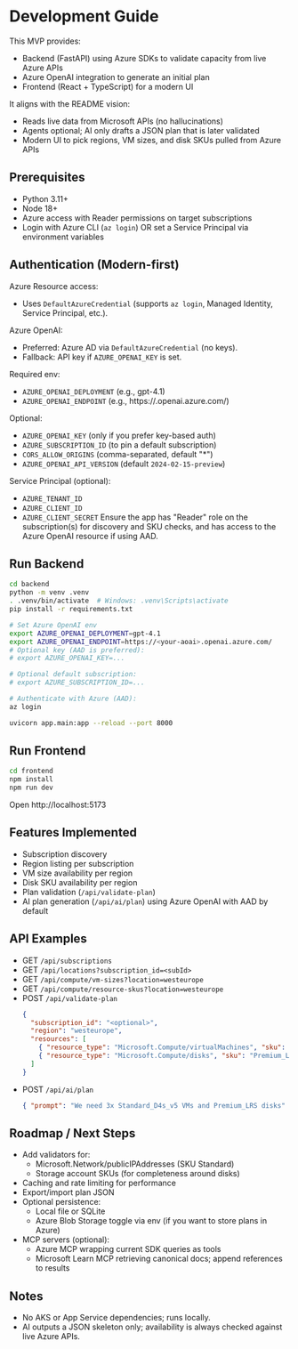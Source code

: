# Development Guide

This MVP provides:
- Backend (FastAPI) using Azure SDKs to validate capacity from live Azure APIs
- Azure OpenAI integration to generate an initial plan
- Frontend (React + TypeScript) for a modern UI

It aligns with the README vision:
- Reads live data from Microsoft APIs (no hallucinations)
- Agents optional; AI only drafts a JSON plan that is later validated
- Modern UI to pick regions, VM sizes, and disk SKUs pulled from Azure APIs

## Prerequisites

- Python 3.11+
- Node 18+
- Azure access with Reader permissions on target subscriptions
- Login with Azure CLI (`az login`) OR set a Service Principal via environment variables

## Authentication (Modern-first)

Azure Resource access:
- Uses `DefaultAzureCredential` (supports `az login`, Managed Identity, Service Principal, etc.).

Azure OpenAI:
- Preferred: Azure AD via `DefaultAzureCredential` (no keys).
- Fallback: API key if `AZURE_OPENAI_KEY` is set.

Required env:
- `AZURE_OPENAI_DEPLOYMENT` (e.g., gpt-4.1)
- `AZURE_OPENAI_ENDPOINT` (e.g., https://<your-aoai>.openai.azure.com/)

Optional:
- `AZURE_OPENAI_KEY` (only if you prefer key-based auth)
- `AZURE_SUBSCRIPTION_ID` (to pin a default subscription)
- `CORS_ALLOW_ORIGINS` (comma-separated, default "*")
- `AZURE_OPENAI_API_VERSION` (default `2024-02-15-preview`)

Service Principal (optional):
- `AZURE_TENANT_ID`
- `AZURE_CLIENT_ID`
- `AZURE_CLIENT_SECRET`
Ensure the app has "Reader" role on the subscription(s) for discovery and SKU checks, and has access to the Azure OpenAI resource if using AAD.

## Run Backend

```bash
cd backend
python -m venv .venv
. .venv/bin/activate  # Windows: .venv\Scripts\activate
pip install -r requirements.txt

# Set Azure OpenAI env
export AZURE_OPENAI_DEPLOYMENT=gpt-4.1
export AZURE_OPENAI_ENDPOINT=https://<your-aoai>.openai.azure.com/
# Optional key (AAD is preferred):
# export AZURE_OPENAI_KEY=...

# Optional default subscription:
# export AZURE_SUBSCRIPTION_ID=...

# Authenticate with Azure (AAD):
az login

uvicorn app.main:app --reload --port 8000
```

## Run Frontend

```bash
cd frontend
npm install
npm run dev
```

Open http://localhost:5173

## Features Implemented

- Subscription discovery
- Region listing per subscription
- VM size availability per region
- Disk SKU availability per region
- Plan validation (`/api/validate-plan`)
- AI plan generation (`/api/ai/plan`) using Azure OpenAI with AAD by default

## API Examples

- GET `/api/subscriptions`
- GET `/api/locations?subscription_id=<subId>`
- GET `/api/compute/vm-sizes?location=westeurope`
- GET `/api/compute/resource-skus?location=westeurope`
- POST `/api/validate-plan`
  ```json
  {
    "subscription_id": "<optional>",
    "region": "westeurope",
    "resources": [
      { "resource_type": "Microsoft.Compute/virtualMachines", "sku": "Standard_D4s_v5", "quantity": 2 },
      { "resource_type": "Microsoft.Compute/disks", "sku": "Premium_LRS", "quantity": 4 }
    ]
  }
  ```
- POST `/api/ai/plan`
  ```json
  { "prompt": "We need 3x Standard_D4s_v5 VMs and Premium_LRS disks" }
  ```

## Roadmap / Next Steps

- Add validators for:
  - Microsoft.Network/publicIPAddresses (SKU Standard)
  - Storage account SKUs (for completeness around disks)
- Caching and rate limiting for performance
- Export/import plan JSON
- Optional persistence:
  - Local file or SQLite
  - Azure Blob Storage toggle via env (if you want to store plans in Azure)
- MCP servers (optional):
  - Azure MCP wrapping current SDK queries as tools
  - Microsoft Learn MCP retrieving canonical docs; append references to results

## Notes

- No AKS or App Service dependencies; runs locally.
- AI outputs a JSON skeleton only; availability is always checked against live Azure APIs.